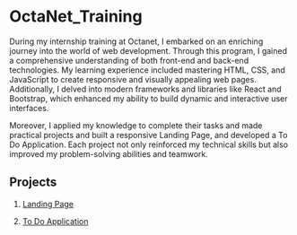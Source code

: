 # OctaNet_Training

During my internship training at Octanet, I embarked on an enriching journey into the world of web development. Through this program, I gained a comprehensive understanding of both front-end and back-end technologies. My learning experience included mastering HTML, CSS, and JavaScript to create responsive and visually appealing web pages. Additionally, I delved into modern frameworks and libraries like React and Bootstrap, which enhanced my ability to build dynamic and interactive user interfaces.

Moreover, I applied my knowledge to complete their tasks and made practical projects and built a responsive Landing Page, and developed a To Do Application. Each project not only reinforced my technical skills but also improved my problem-solving abilities and teamwork.

## Projects

1. [Landing Page](https://github.com/ananya990/OctaNet_Training/tree/main/Landing_Page)

2. [To Do Application](https://github.com/ananya990/OctaNet_Training/tree/main/To_Do_Application)
